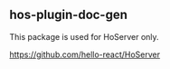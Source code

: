 ## hos-plugin-doc-gen

This package is used for HoServer only.

https://github.com/hello-react/HoServer
